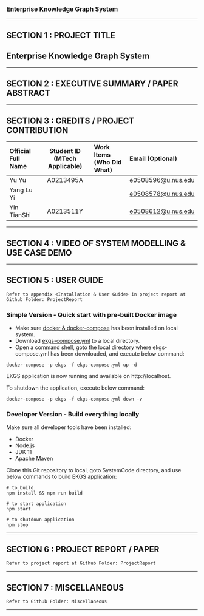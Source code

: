 ﻿### Enterprise Knowledge Graph System

---

## SECTION 1 : PROJECT TITLE
## Enterprise Knowledge Graph System

---

## SECTION 2 : EXECUTIVE SUMMARY / PAPER ABSTRACT

---

## SECTION 3 : CREDITS / PROJECT CONTRIBUTION

| Official Full Name  | Student ID (MTech Applicable)  | Work Items (Who Did What) | Email (Optional) |
| :------------ |:---------------:| :-----| :-----|
| Yu Yu | A0213495A | | e0508596@u.nus.edu |
| Yang Lu Yi | | | e0508578@u.nus.edu |
| Yin TianShi | A0213511Y | | e0508612@u.nus.edu |

---

## SECTION 4 : VIDEO OF SYSTEM MODELLING & USE CASE DEMO

---

## SECTION 5 : USER GUIDE

`Refer to appendix <Installation & User Guide> in project report at Github Folder: ProjectReport`

### Simple Version - Quick start with pre-built Docker image
- Make sure [docker & docker-compose](https://docs.docker.com/install/) has been installed on local system.
- Download [ekgs-compose.yml](https://github.com/IRS-3Y/Enterprise-Knowledge-Graph-System/blob/master/SystemCode/ekgs-compose.yml) to a local directory.
- Open a command shell, goto the local directory where ekgs-compose.yml has been downloaded, and execute below command:
```
docker-compose -p ekgs -f ekgs-compose.yml up -d
```
EKGS application is now running and available on http://localhost.

To shutdown the application, execute below command:
```
docker-compose -p ekgs -f ekgs-compose.yml down -v
```

### Developer Version - Build everything locally
Make sure all developer tools have been installed:
- Docker
- Node.js
- JDK 11
- Apache Maven

Clone this Git repository to local, goto SystemCode directory, and use below commands to build EKGS application:
```
# to build
npm install && npm run build

# to start application
npm start

# to shutdown application
npm stop
```

---

## SECTION 6 : PROJECT REPORT / PAPER

`Refer to project report at Github Folder: ProjectReport`

---

## SECTION 7 : MISCELLANEOUS

`Refer to Github Folder: Miscellaneous`

---


